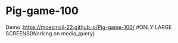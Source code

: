 # Pig-game-100
Demo :https://moesmail-22.github.io/Pig-game-100/
#ONLY LARGE SCREENS(Working on media_query)

